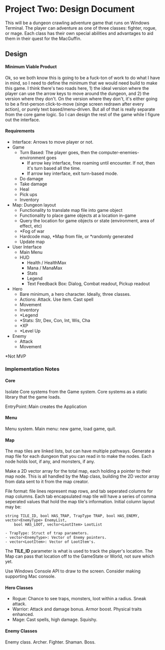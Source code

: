 # Project Two: Design Document
This will be a dungeon crawling adventure game that runs on Windows Terminal. The player can adventure as one of three classes: fighter, rogue, or mage. Each class has their own special abilities and advantages to aid them in their quest for the MacGuffin. 

## Design
#### Minimum Viable Product
Ok, so we both know this is going to be a fuck-ton of work to do what I have in mind, so I need to define the minimum that we would need build to make this game. I think there's two roads here, 1) the ideal version where the player can use the arrow keys to move around the dungeon, and 2) the version where they don't. On the version where they don't, it's either going to be a first-person click-to-move (singe screen redrawn after every action), or purely text based/menu-driven. But all of that is really separate from the core game logic. So I can design the rest of the game while I figure out the interface.

#### Requirements
- Interface: Arrows to move player or not.
- Game
    - Turn Based: The player goes, then the computer-enemies-environment goes
      - If arrow key interface, free roaming until encounter. If not, then it's turn based all the time.
      - If arrow key interface, exit turn-based mode.
    - Do damage
    - Take damage
    - Heal
    - Pick ups
    - Inventory
- Map: Dungeon layout
    - Functionality to translate map file into game object
    - Functionality to place game objects at a location in-game
    - Query the location for game objects or state (environment, area of effect, etc)
    - *Fog of war
    - Hardcode map, *Map from file, or *randomly generated
    - Update map
- User Interface
  - Main Menu
  - HUD
    - Health / HealthMax
    - Mana / ManaMax
    - Stats
    - Legend
    - Text Feedback Box: Dialog, Combat readout, Pickup readout
- Hero
    - Bare minimum, a hero character. Ideally, three classes.
    - Actions: Attack. Use item. Cast spell
    - Movement
    - Inventory
    - *Legend
    - *Stats: Str, Dex, Con, Int, Wis, Cha
    - *XP
    - *Level Up
- Enemy
    - Attack
    - Movement
  
*Not MVP

### Implementation Notes
#### Core
Isolate Core systems from the Game system. Core systems as a static library that the game loads.

EntryPoint::Main creates the Application

#### Menu
Menu system. Main menu: new game, load game, quit.

#### Map
The map tiles are linked lists, but can have multiple pathways. Generate a map file for each dungeon that you can read in to make the nodes. Each node holds loot, if any, and monsters, if any.

Make a 2D vector array for the total map, each holding a pointer to their map node. This is all handled by the Map class, building the 2D vector array from data sent to it from the map creator.

File format: file lines represent map rows, and tab seperated columns for map columns. Each tab encapsulated map tile will have a series of comma seperated values that hold the map tile's information. Initial column layout may be:
```angular2html
string TILE_ID, bool HAS_TRAP, TrapType TRAP, bool HAS_ENEMY, vector<EnemyType> EnemyList,
    bool HAS_LOOT, vector<LootItem> LootList

- TrapType: Struct of trap parameters.
- vector<EnemyType>: Vector of Enemy pointers.
- vector<LootItem>: Vector of LootItem's.
```

The **TILE_ID** parameter is what is used to track the player's location. The Map can pass that location off to the GameState or World, not sure which yet.

Use Windows Console API to draw to the screen. Consider making supporting Mac console.

#### Hero Classes
- Rogue: Chance to see traps, monsters, loot within a radius. Sneak attack.
- Warrior: Attack and damage bonus. Armor boost. Physical traits enhanced.
- Mage: Cast spells, high damage. Squishy. 

#### Enemy Classes
Enemy class. Archer. Fighter. Shaman. Boss.
